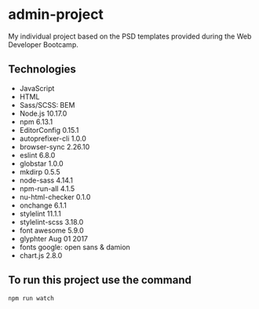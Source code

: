 # admin-project
My individual project based on the PSD templates provided during the Web Developer Bootcamp.

## []()

## Technologies
- JavaScript
- HTML
- Sass/SCSS: BEM
- Node.js 10.17.0
- npm 6.13.1
- EditorConfig 0.15.1
- autoprefixer-cli 1.0.0
- browser-sync 2.26.10
- eslint 6.8.0
- globstar 1.0.0
- mkdirp 0.5.5
- node-sass 4.14.1
- npm-run-all 4.1.5
- nu-html-checker 0.1.0
- onchange 6.1.1
- stylelint 11.1.1
- stylelint-scss 3.18.0
- font awesome 5.9.0
- glyphter Aug 01 2017
- fonts google: open sans & damion
- chart.js 2.8.0

## To run this project use the command
`npm run watch`

